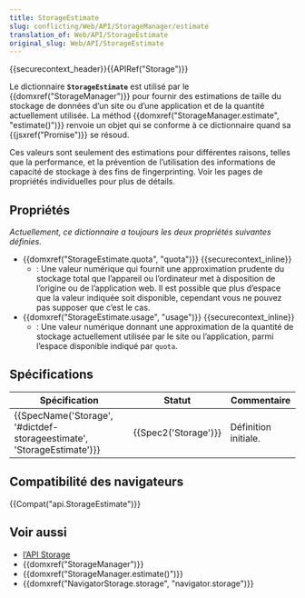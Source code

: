```yaml
---
title: StorageEstimate
slug: conflicting/Web/API/StorageManager/estimate
translation_of: Web/API/StorageEstimate
original_slug: Web/API/StorageEstimate
---
```

{{securecontext_header}}{{APIRef("Storage")}}

Le dictionnaire **`StorageEstimate`** est utilisé par le {{domxref("StorageManager")}} pour fournir des estimations de taille du stockage de données d’un site ou d’une application et de la quantité actuellement utilisée. La méthod {{domxref("StorageManager.estimate", "estimate()")}} renvoie un objet qui se conforme à ce dictionnaire quand sa {{jsxref("Promise")}} se résoud.

Ces valeurs sont seulement des estimations pour différentes raisons, telles que la performance, et la prévention de l’utilisation des informations de capacité de stockage à des fins de fingerprinting. Voir les pages de propriétés individuelles pour plus de détails.

## Propriétés

_Actuellement, ce dictionnaire a toujours les deux propriétés suivantes définies._

- {{domxref("StorageEstimate.quota", "quota")}} {{securecontext_inline}}
  - : Une valeur numérique qui fournit une approximation prudente du stockage total que l’appareil ou l’ordinateur met à disposition de l’origine ou de l’application web. Il est possible que plus d’espace que la valeur indiquée soit disponible, cependant vous ne pouvez pas supposer que c’est le cas.
- {{domxref("StorageEstimate.usage", "usage")}} {{securecontext_inline}}
  - : Une valeur numérique donnant une approximation de la quantité de stockage actuellement utilisée par le site ou l’application, parmi l’espace disponible indiqué par `quota`.

## Spécifications

| Spécification                                                                                | Statut                       | Commentaire          |
| -------------------------------------------------------------------------------------------- | ---------------------------- | -------------------- |
| {{SpecName('Storage', '#dictdef-storageestimate', 'StorageEstimate')}} | {{Spec2('Storage')}} | Définition initiale. |

## Compatibilité des navigateurs

{{Compat("api.StorageEstimate")}}

## Voir aussi

- [l’API Storage](/en-US/docs/Web/API/Storage_API)
- {{domxref("StorageManager")}}
- {{domxref("StorageManager.estimate()")}}
- {{domxref("NavigatorStorage.storage", "navigator.storage")}}
